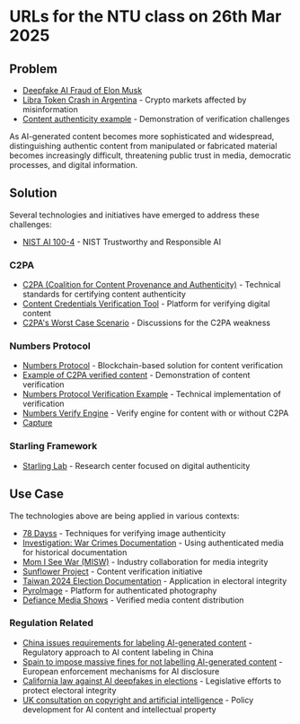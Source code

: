 # URLs for the NTU class on 26th Mar 2025

## Problem

- [Deepfake AI Fraud of Elon Musk](https://www.cbsnews.com/texas/news/deepfakes-ai-fraud-elon-musk/)
- [Libra Token Crash in Argentina](https://cryptobriefing.com/libra-token-crash-argentina/) - Crypto markets affected by misinformation
- [Content authenticity example](https://asset.captureapp.xyz/bafybeib63x3bcpzq6p2wclcbz2uzocfy4gkrdarvcufc6gnouylaqrk34a) - Demonstration of verification challenges

As AI-generated content becomes more sophisticated and widespread, distinguishing authentic content from manipulated or fabricated material becomes increasingly difficult, threatening public trust in media, democratic processes, and digital information.

## Solution

Several technologies and initiatives have emerged to address these challenges:
- [NIST AI 100-4](https://nvlpubs.nist.gov/nistpubs/ai/NIST.AI.100-4.pdf) - NIST Trustworthy and Responsible AI
  
### C2PA

- [C2PA (Coalition for Content Provenance and Authenticity)](https://c2pa.org/) - Technical standards for certifying content authenticity
- [Content Credentials Verification Tool](https://contentcredentials.org/verify) - Platform for verifying digital content
- [C2PA's Worst Case Scenario](https://www.hackerfactor.com/blog/index.php?/archives/1013-C2PAs-Worst-Case-Scenario.html) - Discussions for the C2PA weakness

### Numbers Protocol
- [Numbers Protocol](https://www.numbersprotocol.io/) - Blockchain-based solution for content verification
- [Example of C2PA verified content](https://contentcredentials.org/verify?source=https://ipfs-pin.numbersprotocol.io/ipfs/bafkreih77dwpvs3aq2fejegbje4tnxkirwqgj4yrssnw2butmyj7b6zvoq) - Demonstration of content verification
- [Numbers Protocol Verification Example](https://verify.numbersprotocol.io/asset-profile/bafkreiaeg5ysm4pt4gl3dlwxhq2u2pbupph774mx3gc7ukb47k6wxeea3u) - Technical implementation of verification
- [Numbers Verify Engine](https://verify.numbersprotocol.io/) - Verify engine for content with or without C2PA
- [Capture](https://captureapp.xyz/)

### Starling Framework
- [Starling Lab](https://www.starlinglab.org/) - Research center focused on digital authenticity

## Use Case

The technologies above are being applied in various contexts:

- [78 Dayss](https://www.starlinglab.org/image-authentication/) - Techniques for verifying image authenticity
- [Investigation: War Crimes Documentation](https://investigation.rollingstone.com/dj-photo-war-crimes-bosnia/) - Using authenticated media for historical documentation
- [Mom I See War (MISW)](https://www.misw.org/) - Industry collaboration for media integrity
- [Sunflower Project](https://sunflower318.numbersprotocol.io/) - Content verification initiative
- [Taiwan 2024 Election Documentation](https://votetw2024.numbersprotocol.io/En) - Application in electoral integrity
- [PyroImage](https://www.pyroimage.com/) - Platform for authenticated photography
- [Defiance Media Shows](https://defiance.media/shows/) - Verified media content distribution

### Regulation Related

- [China issues requirements for labeling AI-generated content](https://www.reuters.com/world/asia-pacific/chinese-regulators-issue-requirements-labeling-ai-generated-content-2025-03-14/) - Regulatory approach to AI content labeling in China
- [Spain to impose massive fines for not labelling AI-generated content](https://www.reuters.com/technology/artificial-intelligence/spain-impose-massive-fines-not-labelling-ai-generated-content-2025-03-11/) - European enforcement mechanisms for AI disclosure
- [California law against AI deepfakes in elections](https://apnews.com/article/california-artificial-intelligence-deepfakes-election-0e70cb32b06d9187eaef5bdacaba6d77) - Legislative efforts to protect electoral integrity
- [UK consultation on copyright and artificial intelligence](https://www.gov.uk/government/consultations/copyright-and-artificial-intelligence/copyright-and-artificial-intelligence) - Policy development for AI content and intellectual property

